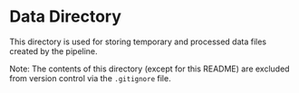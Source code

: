 # Data Directory

This directory is used for storing temporary and processed data files created by the pipeline.

Note: The contents of this directory (except for this README) are excluded from version control via the `.gitignore` file.